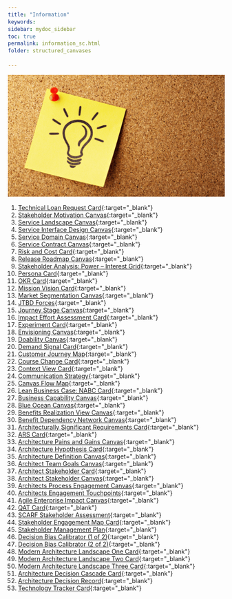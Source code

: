 ```yaml
---
title: "Information"
keywords: 
sidebar: mydoc_sidebar
toc: true
permalink: information_sc.html
folder: structured_canvases

---
```

![Structured Canvases - Business](media/information_001.png)

1. [Technical Loan Request Card](technical_loan_request_card.md){:target="_blank"}
2. [Stakeholder Motivation Canvas](stakeholder_motivation_canvas.md){:target="_blank"}
3. [Service Landscape Canvas](service_landscape_canvas.md){:target="_blank"}
4. [Service Interface Design Canvas](service_interface_design_canvas.md){:target="_blank"}
5. [Service Domain Canvas](service_domain_canvas.md){:target="_blank"}
6. [Service Contract Canvas](service_contract_canvas.md){:target="_blank"}
7. [Risk and Cost Card](risk_and_cost_card.md){:target="_blank"}
8. [Release Roadmap Canvas](release_roadmap_canvas.md){:target="_blank"}
9. [Stakeholder Analysis: Power – Interest Grid](power_interest_grid.md){:target="_blank"}
10. [Persona Card](persona_card.md){:target="_blank"}
11. [OKR Card](okr_card.md){:target="_blank"}
12. [Mission Vision Card](mission_vision_card.md){:target="_blank"}
13. [Market Segmentation Canvas](market_segmentation_canvas.md){:target="_blank"}
14. [JTBD Forces](jtbd_forces.md){:target="_blank"}
15. [Journey Stage Canvas](journey_stage_canvas.md){:target="_blank"}
16. [Impact Effort Assessment Card](impact_effort_assessment_card.md){:target="_blank"}
17. [Experiment Card](experiment_card.md){:target="_blank"}
18. [Envisioning Canvas](envisioning_canvas.md){:target="_blank"}
19. [Doability Canvas](doability_canvas.md){:target="_blank"}
20. [Demand Signal Card](demand_signal_card.md){:target="_blank"}
21. [Customer Journey Map](customer_journey_map.md){:target="_blank"}
22. [Course Change Card](course_change_card.md){:target="_blank"}
23. [Context View Card](context_view_card.md){:target="_blank"}
24. [Communication Strategy](communication_strategy.md){:target="_blank"}
25. [Canvas Flow Map](canvas_flow_map.md){:target="_blank"}
26. [Lean Business Case: NABC Card](business_case_nabc_card.md){:target="_blank"}
27. [Business Capability Canvas](business_capability_canvas.md){:target="_blank"}
28. [Blue Ocean Canvas](blue_ocean_canvas.md){:target="_blank"}
29. [Benefits Realization View Canvas](benefits_realization_view_canvas.md){:target="_blank"}
30. [Benefit Dependency Network Canvas](benefits_dependency_network_canvas.md){:target="_blank"}
31. [Architecturally Significant Requirements Card](asr_card.md){:target="_blank"}
32. [ARS Card](ars_card.md){:target="_blank"}
33. [Architecture Pains and Gains Canvas](architecture_pains_and_gains.md){:target="_blank"}
34. [Architecture Hypothesis Card](architecture_hypothesis_card.md){:target="_blank"}
35. [Architecture Definition Canvas](architecture_definition_canvas.md){:target="_blank"}
36. [Architect Team Goals Canvas](architect_team_goals_canvas.md){:target="_blank"}
37. [Architect Stakeholder Card](architect_stakeholder_card.md){:target="_blank"}
38. [Architect Stakeholder Canvas](architect_stakeholder_canvas.md){:target="_blank"}
39. [Architects Process Engagement Canvas](architects_process_engagement_canvas.md){:target="_blank"}
40. [Architects Engagement Touchpoints](architects_engagement_touchpoints.md){:target="_blank"}
41. [Agile Enterprise Impact Canvas](agile_enterprise_impact_canvas.md){:target="_blank"}
42. [QAT Card](qatt_card.md){:target="_blank"}
43. [SCARF Stakeholder Assessment](scarf_stakeholder_assessment.md){:target="_blank"}
44. [Stakeholder Engagement Map Card](stakeholder_engagement_map_card.md){:target="_blank"}
45. [Stakeholder Management Plan](stakholder_management_plan.md){:target="_blank"}
46. [Decision Bias Calibrator (1 of 2)](decision_bias_calibrator_1.md){:target="_blank"}
47. [Decision Bias Calibrator (2 of 2)](decision_bias_calibrator_2.md){:target="_blank"}
48. [Modern Architecture Landscape One Card](modern_architecture_landscape_one_card.md){:target="_blank"}
49. [Modern Architecture Landscape Two Card](modern_architecture_landscape_two_card.md){:target="_blank"}
50. [Modern Architecture Landscape Three Card](modern_architecture_landscape_three_card.md){:target="_blank"}
51. [Architecture Decision Cascade Card](architecture_decision_cascade_card.md){:target="_blank"}
52. [Architecture Decision Record](architecture_decision_record.md){:target="_blank"}
53. [Technology Tracker Card](technology_tracker_card.md){:target="_blank"}